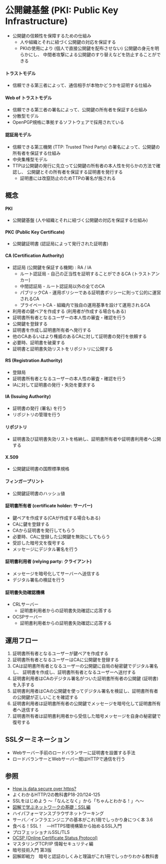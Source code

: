 # 公開鍵基盤 (PKI: Public Key Infrastructure)
- 公開鍵の信頼性を保障するための仕組み
  - 人や組織とそれに紐づく公開鍵の対応を保証する
  - PKIの使用により (個人で直接公開鍵を配布させない) 公開鍵の身元を明らかにし、
    中間者攻撃による公開鍵のすり替えなどを防止することができる

#### トラストモデル
- 信頼できる第三者によって、通信相手が本物かどうかを証明する仕組み

#### Web of トラストモデル
- 信頼できる第三者の署名によって、公開鍵の所有者を保証する仕組み
- 分散型モデル
- OpenPGP規格に準拠するソフトウェアで採用されている

#### 認証局モデル
- 信頼できる第三機関 (TTP: Trusted Third Party) の署名によって、公開鍵の所有者を保証する仕組み
- 中央集権型モデル
- TTPは公開鍵の発行に先立って公開鍵の所有者の本人性を何らかの方法で確認し、
  公開鍵とその所有者を保証する証明書を発行する
  - 証明書には改竄防止のためTTPの署名が施される

## 概念
#### PKI
- 公開鍵基盤 (人や組織とそれに紐づく公開鍵の対応を保証する仕組み)

#### PKC (Public Key Certificate)
- 公開鍵証明書 (認証局によって発行された証明書)

#### CA (Certification Authority)
- 認証局 (公開鍵を保証する機関) : RA / IA
  - ルート認証局 - 自己の正当性を証明することができるCA (トラストアンカー)
  - 中間認証局 - ルート認証局以外の全てのCA
  - パブリックCA - 運用ポリシーである証明書ポリシーに則って公的に運営されるCA
  - プライベートCA - 組織内で独自の運用基準を設けて運用されるCA
- 利用者の鍵ペアを作成する (利用者が作成する場合もある)
- 証明書所有者となるユーザーの本人性の審査・確認を行う
- 公開鍵を登録する
- 証明書を作成し証明書所有者へ発行する
- 他のCAあるいはより権威のあるCAに対して証明書の発行を依頼する
- 必要時、証明書を破棄する
- 証明書と証明書失効リストをリポジトリに公開する

#### RS (Registration Authority)
- 登録局
- 証明書所有者となるユーザーの本人性の審査・確認を行う
- IAに対して証明書の発行・失効を要求する

#### IA (Issuing Authority)
- 証明書の発行 (署名) を行う
- リポジトリの管理を行う

#### リポジトリ
- 証明書及び証明書失効リストを格納し、証明書所有者や証明書利用者へ公開する

#### X.509
- 公開鍵証明書の国際標準規格

#### フィンガープリント
- 公開鍵証明書のハッシュ値

#### 証明書所有者 (certificate holder: サーバー)
- 鍵ペアを作成する(CAが作成する場合もある)
- CAに鍵を登録する
- CAから証明書を発行してもらう
- 必要時、CAに登録した公開鍵を無効にしてもらう
- 受診した暗号文を復号する
- メッセージにデジタル署名を行う

#### 証明書利用者 (relying party: クライアント)
- メッセージを暗号化してサーバーへ送信する
- デジタル署名の検証を行う

#### 証明書失効確認機構
- CRLサーバー
  - 証明書利用者からの証明書失効確認に応答する
- OCSPサーバー
  - 証明書利用者からの証明書失効確認に応答する

## 運用フロー
1. 証明書所有者となるユーザーが鍵ペアを作成する
2. 証明書所有者となるユーザーはCAに公開鍵を登録する
3. CAは証明書所有者となるユーザーの公開鍵に自局の秘密鍵でデジタル署名し、
   証明書を作成し、証明書所有者となるユーザーへ送付する
4. 証明書利用者はCAのデジタル署名がついた証明書所有者の公開鍵 (証明書) を入手する
5. 証明書利用者はCAの公開鍵を使ってデジタル署名を検証し、証明書所有者の公開鍵が正しいことを確認する
6. 証明書利用者は証明書所有者の公開鍵でメッセージを暗号化して証明書所有者へ送信する
7. 証明書所有者は証明書利用者から受信した暗号メッセージを自身の秘密鍵で復号する

## SSLターミネーション
- Webサーバー手前のロードバランサーに証明書を設置する手法
- ロードバランサーとWebサーバー間はHTTPで通信を行う

## 参照
- [How is data secure over https?](https://blog.joshsoftware.com/2019/08/23/how-is-data-secure-over-https/)
- よくわかるHTTP/2の教科書P18-20/124-125
- SSLをはじめよう ～「なんとなく」から「ちゃんとわかる！」へ～
- [図解で学ぶネットワークの基礎：SSL編](https://xtech.nikkei.com/it/article/COLUMN/20071002/283518/)
- ハイパフォーマンスブラウザネットワーキング
- サーバ／インフラエンジニアの基本がこれ1冊でしっかり身につく本 3.6
- 食べる！SSL！　―HTTPS環境構築から始めるSSL入門
- プロフェッショナルSSL/TLS
- [OCSP (Online Certificate Status Protocol)](https://www.cybertrust.co.jp/sureserver/support/glossary/ocsp.html)
- マスタリングTCP/IP 情報セキュリティ編
- 暗号技術入門 第3版
- 図解即戦力　暗号と認証のしくみと理論がこれ1冊でしっかりわかる教科書
